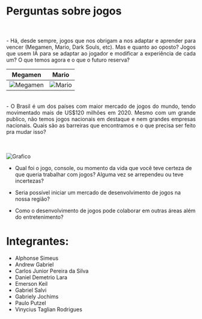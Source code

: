 # **Perguntas sobre jogos**
<br/>
<br/>

<div style="text-align: justify">- Há, desde sempre, jogos que nos obrigam a nos adaptar e aprender para vencer (Megamen, Mario, Dark Souls, etc). Mas e quanto ao oposto? Jogos que usem IA para se adaptar ao jogador e modificar a experiência de cada um? O que temos agora e o que o futuro reserva? </div>

| Megamen | Mario |  
|----------|:-------------:|
|![Megamen](https://i.pinimg.com/originals/93/7f/9b/937f9b47c621b41e4cfbf4a5a0d66fc8.gif)|![Mario](https://i.pinimg.com/564x/61/ad/b5/61adb577280d5fcc2efe8ed30138b317.jpg)|

<br/>

<div style="text-align: justify">- O Brasil é um dos países com maior mercado de jogos do mundo, tendo movimentado mais de US$120 milhões em 2020. Mesmo com um grande publico, não temos jogos nacionais em destaque e nem grandes empresas nacionais. Quais são as barreiras que encontramos e o que precisa ser feito pra mudar isso? </div>

<br/>
<br/>

![Grafico](https://d30-invdn-com.akamaized.net/content/pica1e78183259f10fd529f3c0fd3779773.png)


- Qual foi o jogo, console, ou momento da vida que você teve certeza de que queria trabalhar com jogos? Alguma vez se arrependeu ou teve incertezas?  

- Seria possível iniciar um mercado de desenvolvimento de jogos na nossa região?  

- Como o desenvolvimento de jogos pode colaborar em outras áreas além do entretenimento?

# **Integrantes:**
- Alphonse Simeus
- Andrew Gabriel
- Carlos Junior Pereira da Silva
- Daniel Demetrio Lara
- Emerson Keil
- Gabriel Salvi
- Gabriely Jochims
- Paulo Putzel
- Vinycius Taglian Rodrigues
